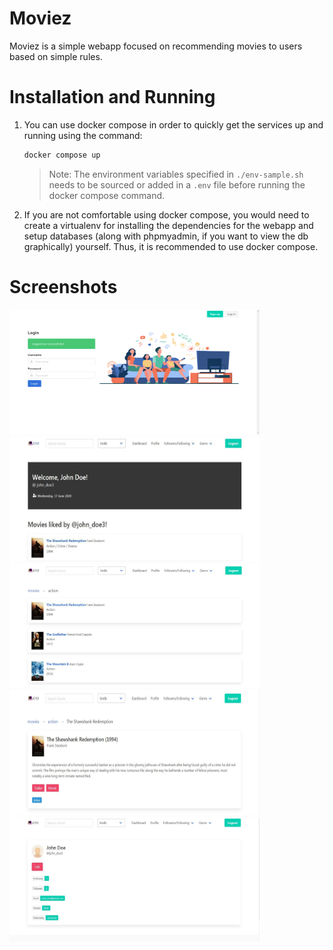 # Moviez

Moviez is a simple webapp focused on recommending movies to users based on simple rules.

# Installation and Running

1. You can use docker compose in order to quickly get the services up and running using the command:
      ```bash
      docker compose up
      ```
   > Note: The environment variables specified in `./env-sample.sh` needs to be sourced or added in a `.env` file before running the docker compose command.

2. If you are not comfortable using docker compose, you would need to create a virtualenv for installing the dependencies for the webapp and setup databases (along with phpmyadmin, if you want to view the db graphically) yourself. Thus, it is recommended to use docker compose.

# Screenshots

<img src="./screenshots/login.jpg" width=400 height=200 /> <img src="./screenshots/dashboard.jpg" width=400 height=200 />
<img src="./screenshots/movies.jpg" width=400 height=200 /> <img src="./screenshots/movie-details.jpg" width=400 height=200 />
<img src="./screenshots/user-profile.jpg" width=400 height=200 />
